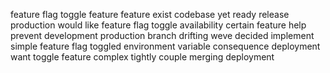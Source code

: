 feature flag toggle feature feature exist codebase yet ready release production would like feature flag toggle availability certain feature help prevent development production branch drifting weve decided implement simple feature flag toggled environment variable consequence deployment want toggle feature complex tightly couple merging deployment